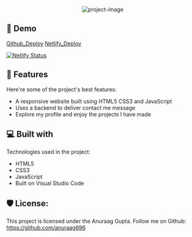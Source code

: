 <p align="center"><img src="https://socialify.git.ci/anuraag696/Portfolio/image?custom_description=My+Personal+Portfolio+Website.+Find+out+all+my+projects+here.&amp;custom_language=HTML&amp;description=1&amp;forks=1&amp;issues=1&amp;language=1&amp;name=1&amp;owner=1&amp;pattern=Transparent&amp;pulls=1&amp;stargazers=1&amp;theme=Auto" alt="project-image"></p>

<h2>🚀 Demo</h2>

[Github_Deploy](https://anuraag696.github.io/Portfolio/)
[Netlify_Deploy](https://anuraag-gupta-portfolio.netlify.app/)

[![Netlify Status](https://api.netlify.com/api/v1/badges/4f0c84cb-5076-4621-b365-5a18097516a1/deploy-status)](https://app.netlify.com/projects/anuraag-gupta-portfolio/deploys)

  
  
<h2>🧐 Features</h2>

Here're some of the project's best features:

*   A responsive website built using HTML5 CSS3 and JavaScript
*   Uses a backend to deliver contact me message
*   Explore my profile and enjoy the projects I have made

  
  
<h2>💻 Built with</h2>

Technologies used in the project:

*   HTML5
*   CSS3
*   JavaScript
*   Built on Visual Studio Code

<h2>🛡️ License:</h2>

This project is licensed under the Anuraag Gupta. Follow me on Github: https://github.com/anuraag696
